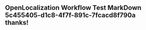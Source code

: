 <properties
ms.topic="hero-topic1"
ms.test1="hero-topic"
ms.test2="test"/>

## OpenLocalization Workflow Test MarkDown 5c455405-d1c8-4f7f-891c-7fcacd8f790a thanks!
